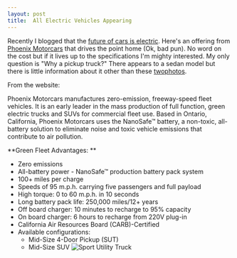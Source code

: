 ```yaml
---
layout: post
title:  All Electric Vehicles Appearing
---
```

Recently I blogged that the [future of cars is electric](/blog?bloget_mode=View&bloget_item=18dd72fd-0854-41c0-a603-7d2379421129). Here's an offering from [Phoenix Motorcars](http://phoenixmotorcars.com) that drives the point home (Ok, bad pun). No word on the cost but if it lives up to the specifications I'm mighty interested. My only question is "Why a pickup truck?" There appears to a sedan model but there is little information about it other than these [two](http://phoenixmotorcars.com/models/images/suv-front.jpg)[photos](http://phoenixmotorcars.com/models/images/suv-rear.jpg).

From the website:

Phoenix Motorcars manufactures zero-emission, freeway-speed fleet vehicles. It is an early leader in the mass production of full function, green electric trucks and SUVs for commercial fleet use. Based in Ontario, California, Phoenix Motorcars uses the NanoSafe™ battery, a non-toxic, all-battery solution to eliminate noise and toxic vehicle emissions that contribute to air pollution.

**Green Fleet Advantages: **

  * Zero emissions 
  * All-battery power - NanoSafe™ production battery pack system 
  * 100+ miles per charge 
  * Speeds of 95 m.p.h. carrying five passengers and full payload 
  * High torque: 0 to 60 m.p.h. in 10 seconds 
  * Long battery pack life: 250,000 miles/12+ years 
  * Off board charger: 10 minutes to recharge to 95% capacity 
  * On board charger: 6 hours to recharge from 220V plug-in 
  * California Air Resources Board (CARB)-Certified 
  * Available configurations: 
    * Mid-Size 4-Door Pickup (SUT) 
    * Mid-Size SUV
![Sport Utility Truck](http://phoenixmotorcars.com/images/main-home.jpg)
